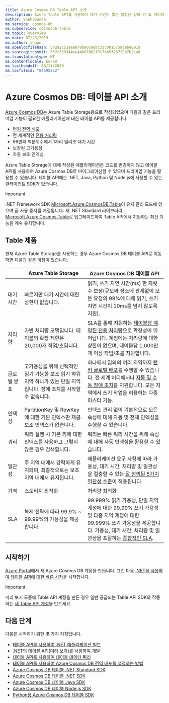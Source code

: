 ```yaml
---
title: Azure Cosmos DB Table API 소개
description: Azure Table API를 사용하여 대기 시간이 짧은 엄청난 양의 키-값 데이터를 저장하고 쿼리하는 데 Azure Cosmos DB를 사용하는 방법을 알아봅니다.
author: SnehaGunda
ms.service: cosmos-db
ms.subservice: cosmosdb-table
ms.topic: overview
ms.date: 07/26/2019
ms.author: sngun
ms.openlocfilehash: 5b2e2c51eaa878ba0ce8bc31c001575acebe6919
ms.sourcegitcommit: 537c539344ee44b07862f317d453267f2b7b2ca6
ms.translationtype: HT
ms.contentlocale: ko-KR
ms.lasthandoff: 06/11/2020
ms.locfileid: "84695252"
---
```

# <a name="introduction-to-azure-cosmos-db-table-api"></a>Azure Cosmos DB: 테이블 API 소개

[Azure Cosmos DB](introduction.md)는 Azure Table Storage용으로 작성되었으며 다음과 같은 프리미엄 기능이 필요한 애플리케이션에 대한 테이블 API를 제공합니다.

* [턴키 전역 배포](distribute-data-globally.md)
* 전 세계적인 [전용 처리량](partition-data.md)
* 99번째 백분위수에서 1자리 밀리초 대기 시간
* 보장된 고가용성
* 자동 보조 인덱싱.

Azure Table Storage에 대해 작성된 애플리케이션은 코드를 변경하지 않고 테이블 API를 사용하여 Azure Cosmos DB로 마이그레이션할 수 있으며 프리미엄 기능을 활용할 수 있습니다. 테이블 API에는 .NET, Java, Python 및 Node.js에 사용할 수 있는 클라이언트 SDK가 있습니다.

> [!IMPORTANT]
> .NET Framework SDK [Microsoft.Azure.CosmosDB.Table](https://www.nuget.org/packages/Microsoft.Azure.CosmosDB.Table)이 유지 관리 모드에 있으며 곧 사용 중지될 예정됩니다. 새 .NET Standard 라이브러리 [Microsoft.Azure.Cosmos.Table](https://www.nuget.org/packages/Microsoft.Azure.Cosmos.Table)로 업그레이드하여 Table API에서 지원하는 최신 기능을 계속 유지합니다.

## <a name="table-offerings"></a>Table 제품
현재 Azure Table Storage를 사용하는 경우 Azure Cosmos DB 테이블 API로 이동하면 다음과 같은 이점이 있습니다.

| | Azure Table Storage | Azure Cosmos DB 테이블 API |
| --- | --- | --- |
| 대기 시간 | 빠르지만 대기 시간에 대한 상한이 없습니다. | 읽기, 쓰기 지연 시간(ms) 한 자릿수 보장(규모와 장소에 관계없이 모든 요청의 99%에 대해 읽기, 쓰기 지연 시간이 10ms를 넘지 않도록 지원). |
| 처리량 | 가변 처리량 모델입니다. 테이블의 확장 제한은 20,000개 작업/초입니다. | SLA를 통해 지원하는 [테이블당 예약된 전용 처리량](request-units.md)으로 확장성이 뛰어납니다. 계정에는 처리량에 대한 상한이 없으며, 테이블당 1,000만 개 이상 작업/초를 지원합니다. |
| 글로벌 분포 | 고가용성을 위해 선택적인 읽기 가능한 보조 읽기 하위 지역 하나가 있는 단일 지역입니다. 장애 조치를 시작할 수 없습니다. | 하나에서 임의의 여러 지역까지 [턴키 글로벌 배포](distribute-data-globally.md)를 수행할 수 있습니다. 전 세계 어디에서나 [자동 및 수동 장애 조치](high-availability.md)를 지원합니다. 모든 지역에서 쓰기 작업을 허용하는 다중 마스터 기능. |
| 인덱싱 | PartitionKey 및 RowKey에 대한 기본 인덱스만 제공. 보조 인덱스가 없습니다. | 인덱스 관리 없이 기본적으로 모든 속성에 대해 자동 및 전체 인덱싱을 수행할 수 있습니다. |
| 쿼리 | 쿼리 실행 시 기본 키에 대한 인덱스를 사용하고 그렇지 않은 경우 검색합니다. | 쿼리는 빠른 쿼리 시간을 위해 속성에 대해 자동 인덱싱을 활용할 수 있습니다. |
| 일관성 | 주 지역 내에서 강력하게 유지되며, 최종적으로는 보조 지역 내에서 유지됩니다. | 애플리케이션 요구 사항에 따라 가용성, 대기 시간, 처리량 및 일관성을 절충할 수 있는 [잘 정의된 5가지 일관성 수준](consistency-levels.md)이 적용됩니다. |
| 가격 | 스토리지 최적화 | 처리량 최적화 |
| SLA | 복제 전략에 따라 99.9% ~ 99.99%의 가용성을 제공합니다. | 99.999% 읽기 가용성, 단일 지역 계정에 대한 99.99% 쓰기 가용성 및 다중 지역 계정에 대한 99.999% 쓰기 가용성을 제공합니다. 가용성, 대기 시간, 처리량 및 일관성을 포괄하는 [종합적인 SLA](https://azure.microsoft.com/support/legal/sla/cosmos-db/). |

## <a name="get-started"></a>시작하기

[Azure Portal](https://portal.azure.com)에서 새 Azure Cosmos DB 계정을 만듭니다. 그런 다음 [.NET을 사용하여 테이블 API에 대한 빠른 시작](create-table-dotnet.md)을 시작합니다. 

> [!IMPORTANT]
> 미리 보기 도중에 Table API 계정을 만든 경우 일반 공급되는 Table API SDK와 작동하는 [새 Table API 계정](create-table-dotnet.md#create-a-database-account)을 만드세요.
>

## <a name="next-steps"></a>다음 단계

다음은 시작하기 위한 몇 가지 지침입니다.
* [테이블 API를 사용하여 .NET 애플리케이션 빌드](create-table-dotnet.md)
* [.NET의 테이블 API(미리 보기)를 사용하여 개발](tutorial-develop-table-dotnet.md)
* [테이블 API를 사용하여 테이블 데이터 쿼리](tutorial-query-table.md)
* [테이블 API를 사용하여 Azure Cosmos DB 전역 배포를 설정하는 방법](tutorial-global-distribution-table.md)
* [Azure Cosmos DB 테이블 .NET Standard SDK](table-sdk-dotnet-standard.md)
* [Azure Cosmos DB 테이블 .NET SDK](table-sdk-dotnet.md)
* [Azure Cosmos DB 테이블 Java SDK](table-sdk-java.md)
* [Azure Cosmos DB 테이블 Node.js SDK](table-sdk-nodejs.md)
* [Python용 Azure Cosmos DB 테이블 SDK](table-sdk-python.md)